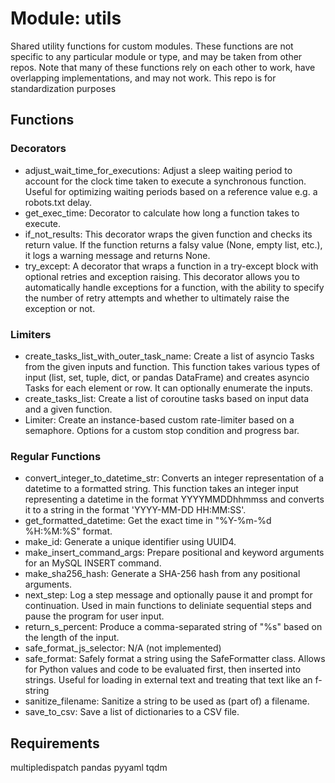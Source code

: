 # Module: utils

Shared utility functions for custom modules. 
These functions are not specific to any particular module or type, and may be taken from other repos.
Note that many of these functions rely on each other to work, have overlapping implementations, and may not work.
This repo is for standardization purposes

## Functions
### Decorators
- adjust_wait_time_for_executions: Adjust a sleep waiting period to account for the clock time taken to execute a synchronous function.
    Useful for optimizing waiting periods based on a reference value e.g. a robots.txt delay.
- get_exec_time: Decorator to calculate how long a function takes to execute.
- if_not_results: This decorator wraps the given function and checks its return value. 
    If the function returns a falsy value (None, empty list, etc.), 
    it logs a warning message and returns None. 
- try_except: A decorator that wraps a function in a try-except block with optional retries and exception raising.
    This decorator allows you to automatically handle exceptions for a function,
    with the ability to specify the number of retry attempts and whether to
    ultimately raise the exception or not.
### Limiters
- create_tasks_list_with_outer_task_name: Create a list of asyncio Tasks from the given inputs and function.
    This function takes various types of input (list, set, tuple, dict, or pandas DataFrame) and
    creates asyncio Tasks for each element or row. It can optionally enumerate the inputs.
- create_tasks_list: Create a list of coroutine tasks based on input data and a given function.
- Limiter: Create an instance-based custom rate-limiter based on a semaphore.
    Options for a custom stop condition and progress bar.
### Regular Functions
- convert_integer_to_datetime_str: Converts an integer representation of a datetime to a formatted string.
    This function takes an integer input representing a datetime in the format
    YYYYMMDDhhmmss and converts it to a string in the format 'YYYY-MM-DD HH:MM:SS'.
- get_formatted_datetime: Get the exact time in "%Y-%m-%d %H:%M:%S" format.
- make_id: Generate a unique identifier using UUID4.
- make_insert_command_args: Prepare positional and keyword arguments for an MySQL INSERT command.
- make_sha256_hash: Generate a SHA-256 hash from any positional arguments.
- next_step: Log a step message and optionally pause it and prompt for continuation.
    Used in main functions to deliniate sequential steps and pause the program for user input.
- return_s_percent: Produce a comma-separated string of "%s" based on the length of the input.
- safe_format_js_selector: N/A (not implemented)
- safe_format: Safely format a string using the SafeFormatter class.
    Allows for Python values and code to be evaluated first, then inserted into strings.
    Useful for loading in external text and treating that text like an f-string
- sanitize_filename: Sanitize a string to be used as (part of) a filename.
- save_to_csv: Save a list of dictionaries to a CSV file.

## Requirements

multipledispatch
pandas
pyyaml
tqdm



